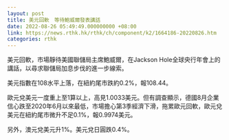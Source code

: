 ```yaml
---
layout: post
title: 美元回軟　等待鮑威爾發表講話
date: 2022-08-26 05:49:49.000000000 +08:00
link: https://news.rthk.hk/rthk/ch/component/k2/1664186-20220826.htm
categories: rthk
---
```


美元回軟，市場靜待美國聯儲局主席鮑威爾，在Jackson Hole全球央行年會上的講話，以尋求聯儲局加息步伐的進一步線索。

美元指數在108水平上落，在紐約尾市跌約0.2%，報108.44。

歐元兌美元一度重上至1算以上，高見1.0033美元。但有調查顯示，德國8月企業信心跌至2020年6月以來最低，市場擔心第3季經濟下滑，拖累歐元回軟，歐元兌美元在紐約尾市微升不足0.1%，報0.9974美元。

另外，澳元兌美元升1%。美元兌日圓跌0.4%。
